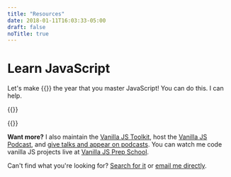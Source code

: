 ```yaml
---
title: "Resources"
date: 2018-01-11T16:03:33-05:00
draft: false
noTitle: true
---
```


# Learn JavaScript

Let's make {{<year>}} the year that you master&nbsp;JavaScript! You can do this. I can help.

{{<cta for="resources">}}

{{<cta for="products">}}

**Want more?** I also maintain the [Vanilla JS Toolkit](https://vanillajstoolkit.com), host the [Vanilla JS Podcast](https://vanillajspodcast.com), and [give talks and appear on podcasts](/talks). You can watch me code vanilla JS projects live at [Vanilla JS Prep School](https://vanillajsprepschoo.com).

Can't find what you're looking for? [Search for it](/search) or [email me directly](/about).